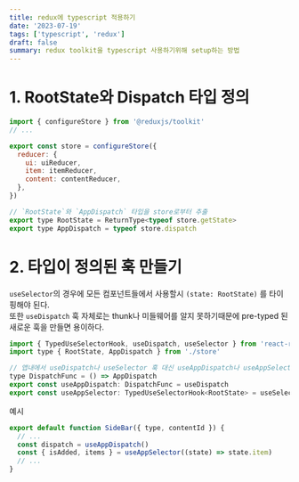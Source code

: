 ```yaml
---
title: redux에 typescript 적용하기
date: '2023-07-19'
tags: ['typescript', 'redux']
draft: false
summary: redux toolkit을 typescript 사용하기위해 setup하는 방법
---
```


# 1. RootState와 Dispatch 타입 정의

```javascript
import { configureStore } from '@reduxjs/toolkit'
// ...

export const store = configureStore({
  reducer: {
    ui: uiReducer,
    item: itemReducer,
    content: contentReducer,
  },
})

// `RootState`와 `AppDispatch` 타입을 store로부터 추출
export type RootState = ReturnType<typeof store.getState>
export type AppDispatch = typeof store.dispatch
```

# 2. 타입이 정의된 훅 만들기

`useSelector`의 경우에 모든 컴포넌트들에서 사용할시 `(state: RootState)` 를 타이핑해야 된다. <br/>
또한 `useDispatch` 훅 자체로는 thunk나 미들웨어를 알지 못하기때문에 pre-typed 된 새로운 훅을 만들면 용이하다.

```javascript
import { TypedUseSelectorHook, useDispatch, useSelector } from 'react-redux'
import type { RootState, AppDispatch } from './store'

// 앱내에서 useDispatch나 useSelector 훅 대신 useAppDispatch나 useAppSelector 훅을 사용하면 된다.
type DispatchFunc = () => AppDispatch
export const useAppDispatch: DispatchFunc = useDispatch
export const useAppSelector: TypedUseSelectorHook<RootState> = useSelector
```

예시
```javascript
export default function SideBar({ type, contentId }) {
  // ...
  const dispatch = useAppDispatch()
  const { isAdded, items } = useAppSelector((state) => state.item)
  // ...
}
```
